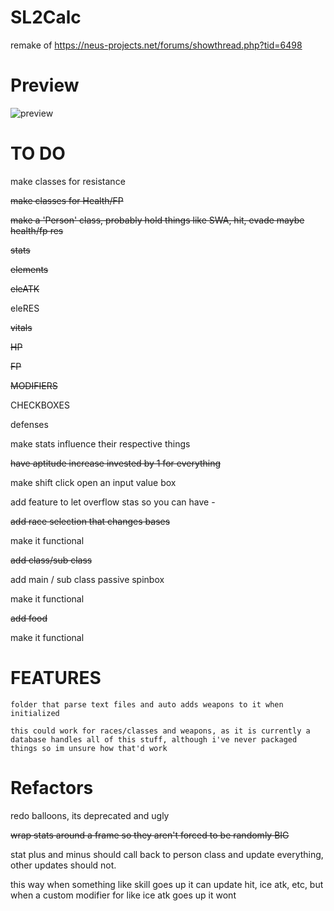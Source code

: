 # SL2Calc
remake of https://neus-projects.net/forums/showthread.php?tid=6498

# Preview
![preview](https://cdn.discordapp.com/attachments/865819034838237187/1008026167124705360/unknown.png?size=4096)

# TO DO 
make classes for resistance

~~make classes for Health/FP~~

~~make a 'Person' class, probably hold things like SWA, hit, evade maybe health/fp res~~

~~stats~~

~~elements~~

~~eleATK~~

eleRES

~~vitals~~

~~HP~~

~~FP~~

~~MODIFIERS~~

CHECKBOXES

defenses

    
make stats influence their respective things

~~have aptitude increase invested by 1 for everything~~

make shift click open an input value box

add feature to let overflow stas so you can have -

~~add race selection that changes bases~~

make it functional

~~add class/sub class~~

add main / sub class passive spinbox

make it functional 

~~add food~~

make it functional

# FEATURES
	folder that parse text files and auto adds weapons to it when initialized

	this could work for races/classes and weapons, as it is currently a database handles all of this stuff, although i've never packaged things so im unsure how that'd work

# Refactors
redo balloons, its deprecated and ugly

~~wrap stats around a frame so they  aren't forced to be randomly BIG~~

stat plus and minus should call back to person class and update everything, other updates should not.

this way when something like skill goes up it can update hit, ice atk, etc, but when a custom modifier for like ice atk goes up it wont

